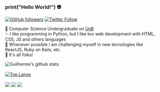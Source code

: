 ### print("Hello World!") 👽
<a href="https://github.com/guilhermea23" target="_blank">![GitHub followers](https://img.shields.io/github/followers/guilhermea23?style=social)</a>
<a href="https://twitter.com.br/guilerme_23" target="_blank">![Twitter Follow](https://img.shields.io/twitter/follow/guilerme_23?label=Follow&style=social)</a>

🐾 Computer Science Undergraduate on [UnB](https://unb.br)<br />
✨ I like programming in Python, but I like too web development with HTML, CSS, JS and others languages<br />
🤔 Whenever possible I am challenging myself in new tecnologies like ReactJS, Ruby on Rails, etc.<br />
🐰 It's all folks!


![Guilherme's github stats](https://github-readme-stats.vercel.app/api?username=guilhermea23&show_icons=true&theme=radical)
<br />
<br />
[![Top Langs](https://github-readme-stats.vercel.app/api/top-langs/?username=guilhermea23&show_icons=true&theme=radical&layout=compact)](https://github.com/anuraghazra/github-readme-stats)
<br />
<br />
<a target="_blank" href="https://instagram.com/guilhermea.23"><img src="https://camo.githubusercontent.com/acaa286597b43c96dc02b69b90de15a65c52063e31835b763a061cc815f64bac/68747470733a2f2f696d672e736869656c64732e696f2f62616467652f2d496e7374616772616d2d2532334534343035463f7374796c653d666f722d7468652d6261646765266c6f676f3d696e7374616772616d266c6f676f436f6c6f723d7768697465" data-canonical-src="https://img.shields.io/badge/-Instagram-%23E4405F?style=for-the-badge&amp;logo=instagram&amp;logoColor=white" style="max-width: 100%;"></a>
<a href="mailto:garaujodeoliveira1@gmail.com"><img src="https://camo.githubusercontent.com/927d6b3961fa048ff7303daf291cb5869dfa25018997cf8c1373c2f6a85b1458/68747470733a2f2f696d672e736869656c64732e696f2f62616467652f2d476d61696c2d2532333333333f7374796c653d666f722d7468652d6261646765266c6f676f3d676d61696c266c6f676f436f6c6f723d7768697465" data-canonical-src="https://img.shields.io/badge/-Gmail-%23333?style=for-the-badge&amp;logo=gmail&amp;logoColor=white" style="max-width: 100%;"></a>
<a href="https://www.linkedin.com/in/guilherme-a-8734a2182/" rel="nofollow"><img src="https://camo.githubusercontent.com/c00f87aeebbec37f3ee0857cc4c20b21fefde8a96caf4744383ebfe44a47fe3f/68747470733a2f2f696d672e736869656c64732e696f2f62616467652f2d4c696e6b6564496e2d2532333030373742353f7374796c653d666f722d7468652d6261646765266c6f676f3d6c696e6b6564696e266c6f676f436f6c6f723d7768697465" data-canonical-src="https://img.shields.io/badge/-LinkedIn-%230077B5?style=for-the-badge&amp;logo=linkedin&amp;logoColor=white" style="max-width: 100%;"></a>
